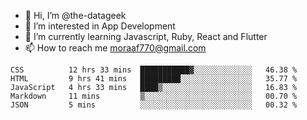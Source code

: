 - 👋 Hi, I’m @the-datageek
- 👀 I’m interested in App Development
- 🌱 I’m currently learning Javascript, Ruby, React and Flutter
- 📫 How to reach me moraaf770@gmail.com

<!---
the-datageek/the-datageek is a ✨ special ✨ repository because its `README.md` (this file) appears on your GitHub profile.
You can click the Preview link to take a look at your changes.
--->
<!--START_SECTION:waka-->

```text
CSS          12 hrs 33 mins  ███████████▓░░░░░░░░░░░░░   46.38 %
HTML         9 hrs 41 mins   █████████░░░░░░░░░░░░░░░░   35.77 %
JavaScript   4 hrs 33 mins   ████▒░░░░░░░░░░░░░░░░░░░░   16.83 %
Markdown     11 mins         ▒░░░░░░░░░░░░░░░░░░░░░░░░   00.70 %
JSON         5 mins          ░░░░░░░░░░░░░░░░░░░░░░░░░   00.32 %
```

<!--END_SECTION:waka-->

